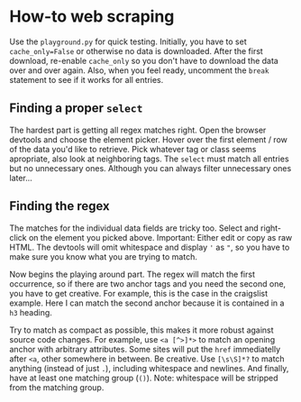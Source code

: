# How-to web scraping

Use the `playground.py` for quick testing.
Initially, you have to set `cache_only=False` or otherwise no data is downloaded.
After the first download, re-enable `cache_only` so you don't have to download the data over and over again.
Also, when you feel ready, uncomment the `break` statement to see if it works for all entries.

## Finding a proper `select`

The hardest part is getting all regex matches right.
Open the browser devtools and choose the element picker.
Hover over the first element / row of the data you'd like to retrieve.
Pick whatever tag or class seems apropriate, also look at neighboring tags.
The `select` must match all entries but no unnecessary ones.
Although you can always filter unnecessary ones later...

## Finding the regex

The matches for the individual data fields are tricky too.
Select and right-click on the element you picked above.
Important: Either edit or copy as raw HTML.
The devtools will omit whitespace and display `'` as `"`, so you have to make sure you know what you are trying to match.

Now begins the playing around part.
The regex will match the first occurrence, so if there are two anchor tags and you need the second one, you have to get creative.
For example, this is the case in the craigslist example.
Here I can match the second anchor because it is contained in a `h3` heading.

Try to match as compact as possible, this makes it more robust against source code changes.
For example, use `<a [^>]*>` to match an opening anchor with arbitrary attributes.
Some sites will put the `href` immediatelly after `<a`, other somewhere in between.
Be creative.
Use `[\s\S]*?` to match anything (instead of just `.`), including whitespace and newlines.
And finally, have at least one matching group (`()`).
Note: whitespace will be stripped from the matching group.
